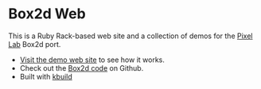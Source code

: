 # Box2d Web

This is a Ruby Rack-based web site and a collection of demos for the [Pixel Lab](http://thinkpixellab.com) Box2d port.

* [Visit the demo web site](http://box2d.thinkpixellab.com) to see how it works.
* Check out the [Box2d code](https://github.com/thinkpixellab/pl/tree/master/src/box2d) on Github.
* Built with [kbuild](https://github.com/kevmoo/kbuild)
